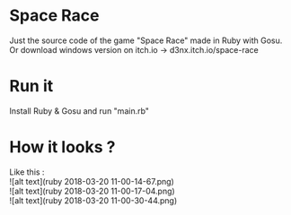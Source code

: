 # Space Race
Just the source code of the game "Space Race" made in Ruby with Gosu.
Or download windows version on itch.io -> d3nx.itch.io/space-race

# Run it
Install Ruby & Gosu and run "main.rb"

# How it looks ?

Like this :<br />
![alt text](ruby 2018-03-20 11-00-14-67.png)<br />
![alt text](ruby 2018-03-20 11-00-17-04.png)<br />
![alt text](ruby 2018-03-20 11-00-30-44.png)<br />
